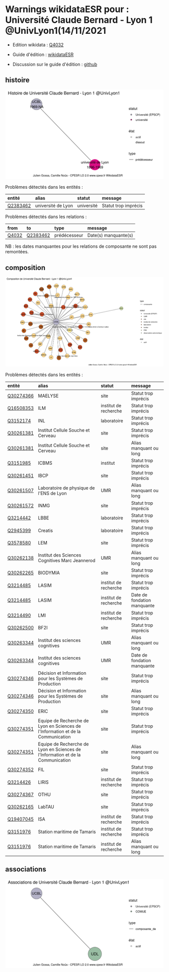 Warnings wikidataESR pour : Université Claude Bernard - Lyon 1 @UnivLyon1(14/11/2021
================

- Edition wikidata : [Q4032](https://www.wikidata.org/wiki/Q4032)
- Guide d'édition : [wikidataESR](https://github.com/cpesr/wikidataESR/)

- Discussion sur le guide d'édition : [github](https://github.com/cpesr/wikidataESR/issues)



## histoire 

![Graphique non généré](Q4032-histoire.png) 

Problèmes détectés dans les entités :

|entité                                             |alias              |statut     |message              |
|:--------------------------------------------------|:------------------|:----------|:--------------------|
|[Q2383462](https://www.wikidata.org/wiki/Q2383462) |université de Lyon |université |Statut trop imprécis |

Problèmes détectés dans les relations :

|from                                         |to                                                 |type         |message              |
|:--------------------------------------------|:--------------------------------------------------|:------------|:--------------------|
|[Q4032](https://www.wikidata.org/wiki/Q4032) |[Q2383462](https://www.wikidata.org/wiki/Q2383462) |prédécesseur |Date(s) manquante(s) |

NB : les dates manquantes pour les relations de composante ne sont pas remontées. 



## composition 

![Graphique non généré](Q4032-composition.png) 

Problèmes détectés dans les entités :

|entité                                               |alias                                                                           |statut                |message                     |
|:----------------------------------------------------|:-------------------------------------------------------------------------------|:---------------------|:---------------------------|
|[Q30274366](https://www.wikidata.org/wiki/Q30274366) |MAELYSE                                                                         |site                  |Statut trop imprécis        |
|[Q16508353](https://www.wikidata.org/wiki/Q16508353) |ILM                                                                             |institut de recherche |Statut trop imprécis        |
|[Q3152174](https://www.wikidata.org/wiki/Q3152174)   |INL                                                                             |laboratoire           |Statut trop imprécis        |
|[Q30261381](https://www.wikidata.org/wiki/Q30261381) |Institut Cellule Souche et Cerveau                                              |site                  |Statut trop imprécis        |
|[Q30261381](https://www.wikidata.org/wiki/Q30261381) |Institut Cellule Souche et Cerveau                                              |site                  |Alias manquant ou long      |
|[Q3151985](https://www.wikidata.org/wiki/Q3151985)   |ICBMS                                                                           |institut              |Statut trop imprécis        |
|[Q30261451](https://www.wikidata.org/wiki/Q30261451) |IBCP                                                                            |site                  |Statut trop imprécis        |
|[Q30261507](https://www.wikidata.org/wiki/Q30261507) |Laboratoire de physique de l'ENS de Lyon                                        |UMR                   |Alias manquant ou long      |
|[Q30261572](https://www.wikidata.org/wiki/Q30261572) |INMG                                                                            |site                  |Statut trop imprécis        |
|[Q3214442](https://www.wikidata.org/wiki/Q3214442)   |LBBE                                                                            |laboratoire           |Statut trop imprécis        |
|[Q2945399](https://www.wikidata.org/wiki/Q2945399)   |Creatis                                                                         |laboratoire           |Statut trop imprécis        |
|[Q3578580](https://www.wikidata.org/wiki/Q3578580)   |LEM                                                                             |site                  |Statut trop imprécis        |
|[Q30262138](https://www.wikidata.org/wiki/Q30262138) |Institut des Sciences Cognitives Marc Jeannerod                                 |UMR                   |Alias manquant ou long      |
|[Q30262265](https://www.wikidata.org/wiki/Q30262265) |BIODYMIA                                                                        |site                  |Statut trop imprécis        |
|[Q3214485](https://www.wikidata.org/wiki/Q3214485)   |LASIM                                                                           |institut de recherche |Statut trop imprécis        |
|[Q3214485](https://www.wikidata.org/wiki/Q3214485)   |LASIM                                                                           |institut de recherche |Date de fondation manquante |
|[Q3214490](https://www.wikidata.org/wiki/Q3214490)   |LMI                                                                             |institut de recherche |Statut trop imprécis        |
|[Q30262500](https://www.wikidata.org/wiki/Q30262500) |BF2I                                                                            |site                  |Statut trop imprécis        |
|[Q30263344](https://www.wikidata.org/wiki/Q30263344) |Institut des sciences cognitives                                                |UMR                   |Alias manquant ou long      |
|[Q30263344](https://www.wikidata.org/wiki/Q30263344) |Institut des sciences cognitives                                                |UMR                   |Date de fondation manquante |
|[Q30274346](https://www.wikidata.org/wiki/Q30274346) |Décision et Information pour les Systèmes de Production                         |site                  |Statut trop imprécis        |
|[Q30274346](https://www.wikidata.org/wiki/Q30274346) |Décision et Information pour les Systèmes de Production                         |site                  |Alias manquant ou long      |
|[Q30274350](https://www.wikidata.org/wiki/Q30274350) |ERIC                                                                            |site                  |Statut trop imprécis        |
|[Q30274351](https://www.wikidata.org/wiki/Q30274351) |Equipe de Recherche de Lyon en Sciences de l'Information et de la Communication |site                  |Statut trop imprécis        |
|[Q30274351](https://www.wikidata.org/wiki/Q30274351) |Equipe de Recherche de Lyon en Sciences de l'Information et de la Communication |site                  |Alias manquant ou long      |
|[Q30274352](https://www.wikidata.org/wiki/Q30274352) |FIL                                                                             |site                  |Statut trop imprécis        |
|[Q3214426](https://www.wikidata.org/wiki/Q3214426)   |LIRIS                                                                           |institut de recherche |Statut trop imprécis        |
|[Q30274367](https://www.wikidata.org/wiki/Q30274367) |OTHU                                                                            |site                  |Statut trop imprécis        |
|[Q30262165](https://www.wikidata.org/wiki/Q30262165) |LabTAU                                                                          |site                  |Statut trop imprécis        |
|[Q19407045](https://www.wikidata.org/wiki/Q19407045) |ISA                                                                             |institut de recherche |Statut trop imprécis        |
|[Q3151976](https://www.wikidata.org/wiki/Q3151976)   |Station maritime de Tamaris                                                     |institut de recherche |Statut trop imprécis        |
|[Q3151976](https://www.wikidata.org/wiki/Q3151976)   |Station maritime de Tamaris                                                     |institut de recherche |Alias manquant ou long      |

 



## associations 

![Graphique non généré](Q4032-associations.png) 

 

